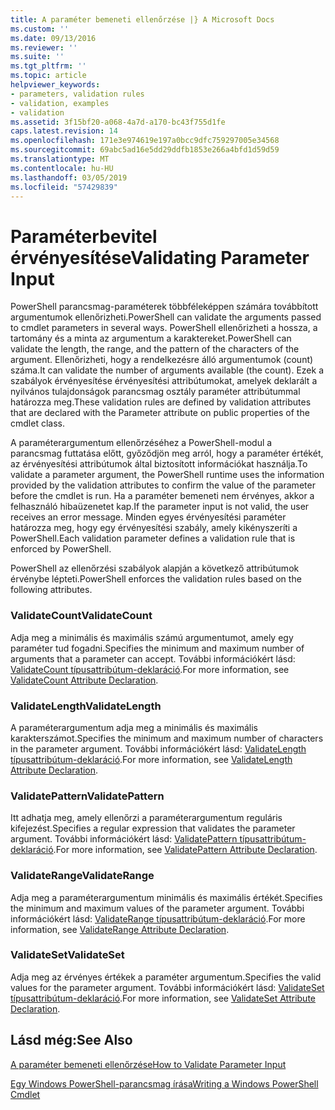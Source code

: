 ```yaml
---
title: A paraméter bemeneti ellenőrzése |} A Microsoft Docs
ms.custom: ''
ms.date: 09/13/2016
ms.reviewer: ''
ms.suite: ''
ms.tgt_pltfrm: ''
ms.topic: article
helpviewer_keywords:
- parameters, validation rules
- validation, examples
- validation
ms.assetid: 3f15bf20-a068-4a7d-a170-bc43f755d1fe
caps.latest.revision: 14
ms.openlocfilehash: 171e3e974619e197a0bcc9dfc759297005e34568
ms.sourcegitcommit: 69abc5ad16e5dd29ddfb1853e266a4bfd1d59d59
ms.translationtype: MT
ms.contentlocale: hu-HU
ms.lasthandoff: 03/05/2019
ms.locfileid: "57429839"
---
```

# <a name="validating-parameter-input"></a><span data-ttu-id="79cd1-102">Paraméterbevitel érvényesítése</span><span class="sxs-lookup"><span data-stu-id="79cd1-102">Validating Parameter Input</span></span>

<span data-ttu-id="79cd1-103">PowerShell parancsmag-paraméterek többféleképpen számára továbbított argumentumok ellenőrizheti.</span><span class="sxs-lookup"><span data-stu-id="79cd1-103">PowerShell can validate the arguments passed to cmdlet parameters in several ways.</span></span>
<span data-ttu-id="79cd1-104">PowerShell ellenőrizheti a hossza, a tartomány és a minta az argumentum a karaktereket.</span><span class="sxs-lookup"><span data-stu-id="79cd1-104">PowerShell can validate the length, the range, and the pattern of the characters of the argument.</span></span>
<span data-ttu-id="79cd1-105">Ellenőrizheti, hogy a rendelkezésre álló argumentumok (count) száma.</span><span class="sxs-lookup"><span data-stu-id="79cd1-105">It can validate the number of arguments available (the count).</span></span>
<span data-ttu-id="79cd1-106">Ezek a szabályok érvényesítése érvényesítési attribútumokat, amelyek deklarált a nyilvános tulajdonságok parancsmag osztály paraméter attribútummal határozza meg.</span><span class="sxs-lookup"><span data-stu-id="79cd1-106">These validation rules are defined by validation attributes that are declared with the Parameter attribute on public properties of the cmdlet class.</span></span>

<span data-ttu-id="79cd1-107">A paraméterargumentum ellenőrzéséhez a PowerShell-modul a parancsmag futtatása előtt, győződjön meg arról, hogy a paraméter értékét, az érvényesítési attribútumok által biztosított információkat használja.</span><span class="sxs-lookup"><span data-stu-id="79cd1-107">To validate a parameter argument, the PowerShell runtime uses the information provided by the validation attributes to confirm the value of the parameter before the cmdlet is run.</span></span>
<span data-ttu-id="79cd1-108">Ha a paraméter bemeneti nem érvényes, akkor a felhasználó hibaüzenetet kap.</span><span class="sxs-lookup"><span data-stu-id="79cd1-108">If the parameter input is not valid, the user receives an error message.</span></span>
<span data-ttu-id="79cd1-109">Minden egyes érvényesítési paraméter határozza meg, hogy egy érvényesítési szabály, amely kikényszeríti a PowerShell.</span><span class="sxs-lookup"><span data-stu-id="79cd1-109">Each validation parameter defines a validation rule that is enforced by PowerShell.</span></span>

<span data-ttu-id="79cd1-110">PowerShell az ellenőrzési szabályok alapján a következő attribútumok érvénybe lépteti.</span><span class="sxs-lookup"><span data-stu-id="79cd1-110">PowerShell enforces the validation rules based on the following attributes.</span></span>

### <a name="validatecount"></a><span data-ttu-id="79cd1-111">ValidateCount</span><span class="sxs-lookup"><span data-stu-id="79cd1-111">ValidateCount</span></span>

<span data-ttu-id="79cd1-112">Adja meg a minimális és maximális számú argumentumot, amely egy paraméter tud fogadni.</span><span class="sxs-lookup"><span data-stu-id="79cd1-112">Specifies the minimum and maximum number of arguments that a parameter can accept.</span></span>
<span data-ttu-id="79cd1-113">További információkért lásd: [ValidateCount típusattribútum-deklaráció](./validatecount-attribute-declaration.md).</span><span class="sxs-lookup"><span data-stu-id="79cd1-113">For more information, see [ValidateCount Attribute Declaration](./validatecount-attribute-declaration.md).</span></span>

### <a name="validatelength"></a><span data-ttu-id="79cd1-114">ValidateLength</span><span class="sxs-lookup"><span data-stu-id="79cd1-114">ValidateLength</span></span>

<span data-ttu-id="79cd1-115">A paraméterargumentum adja meg a minimális és maximális karakterszámot.</span><span class="sxs-lookup"><span data-stu-id="79cd1-115">Specifies the minimum and maximum number of characters in the parameter argument.</span></span>
<span data-ttu-id="79cd1-116">További információkért lásd: [ValidateLength típusattribútum-deklaráció](./validatelength-attribute-declaration.md).</span><span class="sxs-lookup"><span data-stu-id="79cd1-116">For more information, see [ValidateLength Attribute Declaration](./validatelength-attribute-declaration.md).</span></span>

### <a name="validatepattern"></a><span data-ttu-id="79cd1-117">ValidatePattern</span><span class="sxs-lookup"><span data-stu-id="79cd1-117">ValidatePattern</span></span>

<span data-ttu-id="79cd1-118">Itt adhatja meg, amely ellenőrzi a paraméterargumentum reguláris kifejezést.</span><span class="sxs-lookup"><span data-stu-id="79cd1-118">Specifies a regular expression that validates the parameter argument.</span></span>
<span data-ttu-id="79cd1-119">További információkért lásd: [ValidatePattern típusattribútum-deklaráció](./validatepattern-attribute-declaration.md).</span><span class="sxs-lookup"><span data-stu-id="79cd1-119">For more information, see [ValidatePattern Attribute Declaration](./validatepattern-attribute-declaration.md).</span></span>

### <a name="validaterange"></a><span data-ttu-id="79cd1-120">ValidateRange</span><span class="sxs-lookup"><span data-stu-id="79cd1-120">ValidateRange</span></span>

<span data-ttu-id="79cd1-121">Adja meg a paraméterargumentum minimális és maximális értékét.</span><span class="sxs-lookup"><span data-stu-id="79cd1-121">Specifies the minimum and maximum values of the parameter argument.</span></span>
<span data-ttu-id="79cd1-122">További információkért lásd: [ValidateRange típusattribútum-deklaráció](./validaterange-attribute-declaration.md).</span><span class="sxs-lookup"><span data-stu-id="79cd1-122">For more information, see [ValidateRange Attribute Declaration](./validaterange-attribute-declaration.md).</span></span>

### <a name="validateset"></a><span data-ttu-id="79cd1-123">ValidateSet</span><span class="sxs-lookup"><span data-stu-id="79cd1-123">ValidateSet</span></span>

<span data-ttu-id="79cd1-124">Adja meg az érvényes értékek a paraméter argumentum.</span><span class="sxs-lookup"><span data-stu-id="79cd1-124">Specifies the valid values for the parameter argument.</span></span>
<span data-ttu-id="79cd1-125">További információkért lásd: [ValidateSet típusattribútum-deklaráció](./validateset-attribute-declaration.md).</span><span class="sxs-lookup"><span data-stu-id="79cd1-125">For more information, see [ValidateSet Attribute Declaration](./validateset-attribute-declaration.md).</span></span>

## <a name="see-also"></a><span data-ttu-id="79cd1-126">Lásd még:</span><span class="sxs-lookup"><span data-stu-id="79cd1-126">See Also</span></span>

[<span data-ttu-id="79cd1-127">A paraméter bemeneti ellenőrzése</span><span class="sxs-lookup"><span data-stu-id="79cd1-127">How to Validate Parameter Input</span></span>](./how-to-validate-parameter-input.md)

[<span data-ttu-id="79cd1-128">Egy Windows PowerShell-parancsmag írása</span><span class="sxs-lookup"><span data-stu-id="79cd1-128">Writing a Windows PowerShell Cmdlet</span></span>](./writing-a-windows-powershell-cmdlet.md)
